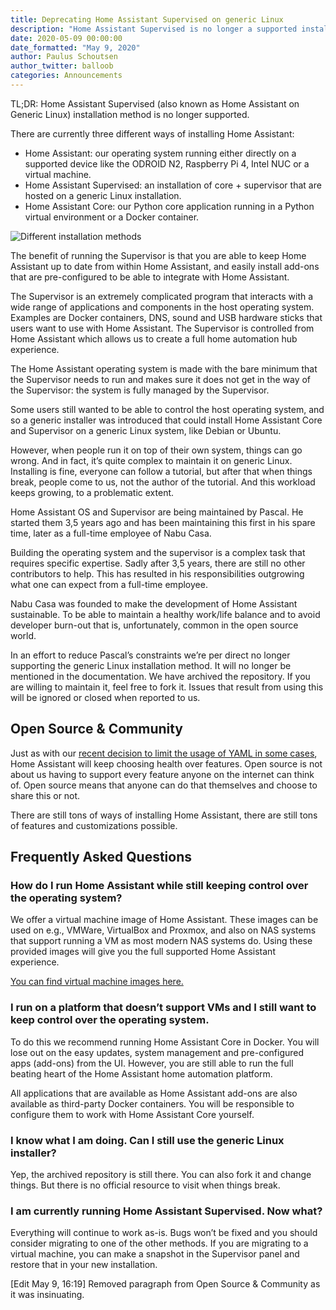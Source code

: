 ```yaml
---
title: Deprecating Home Assistant Supervised on generic Linux
description: "Home Assistant Supervised is no longer a supported installation option."
date: 2020-05-09 00:00:00
date_formatted: "May 9, 2020"
author: Paulus Schoutsen
author_twitter: balloob
categories: Announcements
---
```


TL;DR: Home Assistant Supervised (also known as Home Assistant on Generic Linux) installation method is no longer supported.

There are currently three different ways of installing Home Assistant:

- Home Assistant: our operating system running either directly on a supported device like the ODROID N2, Raspberry Pi 4, Intel NUC or a virtual machine.
- Home Assistant Supervised: an installation of core + supervisor that are hosted on a generic Linux installation.
- Home Assistant Core: our Python core application running in a Python virtual environment or a Docker container.

![Different installation methods](/images/blog/2020-05-09-deprecating-supervised/installation-options.png)

The benefit of running the Supervisor is that you are able to keep Home Assistant up to date from within Home Assistant, and easily install add-ons that are pre-configured to be able to integrate with Home Assistant.

The Supervisor is an extremely complicated program that interacts with a wide range of applications and components in the host operating system. Examples are Docker containers, DNS, sound and USB hardware sticks that users want to use with Home Assistant. The Supervisor is controlled from Home Assistant which allows us to create a full home automation hub experience.

The Home Assistant operating system is made with the bare minimum that the Supervisor needs to run and makes sure it does not get in the way of the Supervisor: the system is fully managed by the Supervisor.

Some users still wanted to be able to control the host operating system, and so a generic installer was introduced that could install Home Assistant Core and Supervisor on a generic Linux system, like Debian or Ubuntu.

However, when people run it on top of their own system, things can go wrong. And in fact, it’s quite complex to maintain it on generic Linux. Installing is fine, everyone can follow a tutorial, but after that when things break, people come to us, not the author of the tutorial. And this workload keeps growing, to a problematic extent.

Home Assistant OS and Supervisor are being maintained by Pascal. He started them 3,5 years ago and has been maintaining this first in his spare time, later as a full-time employee of Nabu Casa.

Building the operating system and the supervisor is a complex task that requires specific expertise. Sadly after 3,5 years, there are still no other contributors to help. This has resulted in his responsibilities outgrowing what one can expect from a full-time employee.

Nabu Casa was founded to make the development of Home Assistant sustainable. To be able to maintain a healthy work/life balance and to avoid developer burn-out that is, unfortunately, common in the open source world.

In an effort to reduce Pascal’s constraints we’re per direct no longer supporting the generic Linux installation method. It will no longer be mentioned in the documentation. We have archived the repository. If you are willing to maintain it, feel free to fork it. Issues that result from using this will be ignored or closed when reported to us.

## Open Source & Community

Just as with our [recent decision to limit the usage of YAML in some cases](https://www.home-assistant.io/blog/2020/04/14/the-future-of-yaml/), Home Assistant will keep choosing health over features. Open source is not about us having to support every feature anyone on the internet can think of. Open source means that anyone can do that themselves and choose to share this or not.

There are still tons of ways of installing Home Assistant, there are still tons of features and customizations possible.

## Frequently Asked Questions

### How do I run Home Assistant while still keeping control over the operating system?

We offer a virtual machine image of Home Assistant. These images can be used on e.g., VMWare, VirtualBox and Proxmox, and also on NAS systems that support running a VM as most modern NAS systems do. Using these provided images will give you the full supported Home Assistant experience.

[You can find virtual machine images here.](https://www.home-assistant.io/hassio/installation/)

### I run on a platform that doesn’t support VMs and I still want to keep control over the operating system.

To do this we recommend running Home Assistant Core in Docker. You will lose out on the easy updates, system management and pre-configured apps (add-ons) from the UI. However, you are still able to run the full beating heart of the Home Assistant home automation platform.

All applications that are available as Home Assistant add-ons are also available as third-party Docker containers. You will be responsible to configure them to work with Home Assistant Core yourself.

### I know what I am doing. Can I still use the generic Linux installer?

Yep, the archived repository is still there. You can also fork it and change things. But there is no official resource to visit when things break.

### I am currently running Home Assistant Supervised. Now what?

Everything will continue to work as-is. Bugs won’t be fixed and you should consider migrating to one of the other methods. If you are migrating to a virtual machine, you can make a snapshot in the Supervisor panel and restore that in your new installation.

[Edit May 9, 16:19] Removed paragraph from Open Source & Community as it was insinuating.
